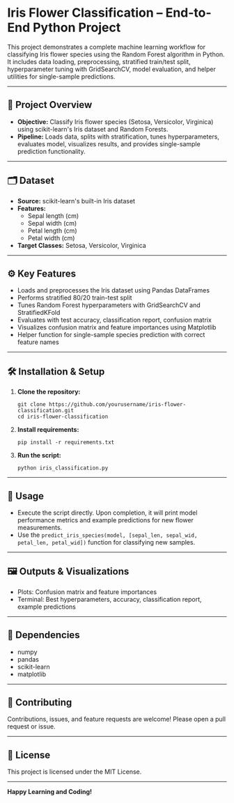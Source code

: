 # Iris Flower Classification – End-to-End Python Project

This project demonstrates a complete machine learning workflow for classifying Iris flower species using the Random Forest algorithm in Python. It includes data loading, preprocessing, stratified train/test split, hyperparameter tuning with GridSearchCV, model evaluation, and helper utilities for single-sample predictions.

---

## 🚀 Project Overview

- **Objective:** Classify Iris flower species (Setosa, Versicolor, Virginica) using scikit-learn's Iris dataset and Random Forests.
- **Pipeline:** Loads data, splits with stratification, tunes hyperparameters, evaluates model, visualizes results, and provides single-sample prediction functionality.

---

## 🗂️ Dataset

- **Source:** scikit-learn's built-in Iris dataset
- **Features:**
  - Sepal length (cm)
  - Sepal width (cm)
  - Petal length (cm)
  - Petal width (cm)
- **Target Classes:** Setosa, Versicolor, Virginica

---

## ⚙️ Key Features

- Loads and preprocesses the Iris dataset using Pandas DataFrames
- Performs stratified 80/20 train-test split
- Tunes Random Forest hyperparameters with GridSearchCV and StratifiedKFold
- Evaluates with test accuracy, classification report, confusion matrix
- Visualizes confusion matrix and feature importances using Matplotlib
- Helper function for single-sample species prediction with correct feature names

---

## 🛠️ Installation & Setup

1. **Clone the repository:**
    ```
    git clone https://github.com/yourusername/iris-flower-classification.git
    cd iris-flower-classification
    ```

2. **Install requirements:**
    ```
    pip install -r requirements.txt
    ```

3. **Run the script:**
    ```
    python iris_classification.py
    ```

---

## 📑 Usage

- Execute the script directly. Upon completion, it will print model performance metrics and example predictions for new flower measurements.
- Use the `predict_iris_species(model, [sepal_len, sepal_wid, petal_len, petal_wid])` function for classifying new samples.

---

## 🖼️ Outputs & Visualizations

- Plots: Confusion matrix and feature importances
- Terminal: Best hyperparameters, accuracy, classification report, example predictions

---

## 🧩 Dependencies

- numpy
- pandas
- scikit-learn
- matplotlib

---

## 🤝 Contributing

Contributions, issues, and feature requests are welcome! Please open a pull request or issue.

---

## 📄 License

This project is licensed under the MIT License.

---

**Happy Learning and Coding!**
